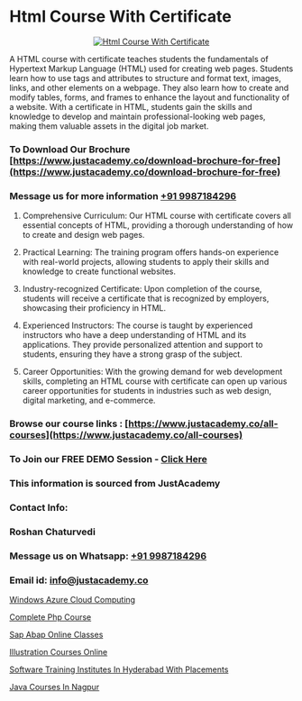 # Html Course With Certificate

<p align="center">
  <a href="https://justacademy.co/course-detail/html-training">
    <img src="https://justacademy.co/storage2/course_image/1676636567_course_image.webp" alt="Html Course With Certificate">
  </a>
</p>


A HTML course with certificate teaches students the fundamentals of Hypertext Markup Language (HTML) used for creating web pages. Students learn how to use tags and attributes to structure and format text, images, links, and other elements on a webpage. They also learn how to create and modify tables, forms, and frames to enhance the layout and functionality of a website. With a certificate in HTML, students gain the skills and knowledge to develop and maintain professional-looking web pages, making them valuable assets in the digital job market.
### To Download Our Brochure [https://www.justacademy.co/download-brochure-for-free](https://www.justacademy.co/download-brochure-for-free)
### Message us for more information [+91 9987184296](https://api.whatsapp.com/send?phone=919987184296)
1) Comprehensive Curriculum: Our HTML course with certificate covers all essential concepts of HTML, providing a thorough understanding of how to create and design web pages.

2) Practical Learning: The training program offers hands-on experience with real-world projects, allowing students to apply their skills and knowledge to create functional websites.

3) Industry-recognized Certificate: Upon completion of the course, students will receive a certificate that is recognized by employers, showcasing their proficiency in HTML.

4) Experienced Instructors: The course is taught by experienced instructors who have a deep understanding of HTML and its applications. They provide personalized attention and support to students, ensuring they have a strong grasp of the subject.

5) Career Opportunities: With the growing demand for web development skills, completing an HTML course with certificate can open up various career opportunities for students in industries such as web design, digital marketing, and e-commerce.

### Browse our course links : [https://www.justacademy.co/all-courses](https://www.justacademy.co/all-courses) 
### To Join our FREE DEMO Session - [Click Here](https://www.justacademy.co/register-for-course-demo)


### This information is sourced from JustAcademy
### Contact Info:
### Roshan Chaturvedi
### Message us on Whatsapp: [+91 9987184296](https://api.whatsapp.com/send?phone=919987184296)
### Email id: [info@justacademy.co](mailto:info@justacademy.co)
                
[Windows Azure Cloud Computing](https://www.linkedin.com/pulse/windows-azure-cloud-computing-justacademy-pune-o8rtc?trackingId=XBoUa56UjwBCMwsLAGVi9w%3D%3D&lipi=urn%3Ali%3Apage%3Ad_flagship3_company_admin%3BgZlONmXPQ3%2BLxo6frpA8RA%3D%3D)

[Complete Php Course](https://www.linkedin.com/pulse/complete-php-course-justacademy-coimbatore-4aoue?trackingId=EffUn2Qhz0Pi4ifMpYv%2BVw%3D%3D&lipi=urn%3Ali%3Apage%3Ad_flagship3_company_admin%3ByPDF5Pb2RH67jlf7LdyQxA%3D%3D)

[Sap Abap Online Classes](https://medium.com/@AkashSingh2052/sap-abap-online-classes-3b3c28c64c08)

[Illustration Courses Online](https://medium.com/@abhidnya.1068/illustration-courses-online-aeaa7fff367c)

[Software Training Institutes In Hyderabad With Placements](https://justacademyin.github.io/justacademy/software-training-institutes-in-hyderabad-with-placements)

[Java Courses In Nagpur](https://justacademyin.github.io/justacademy/java-courses-in-nagpur)


